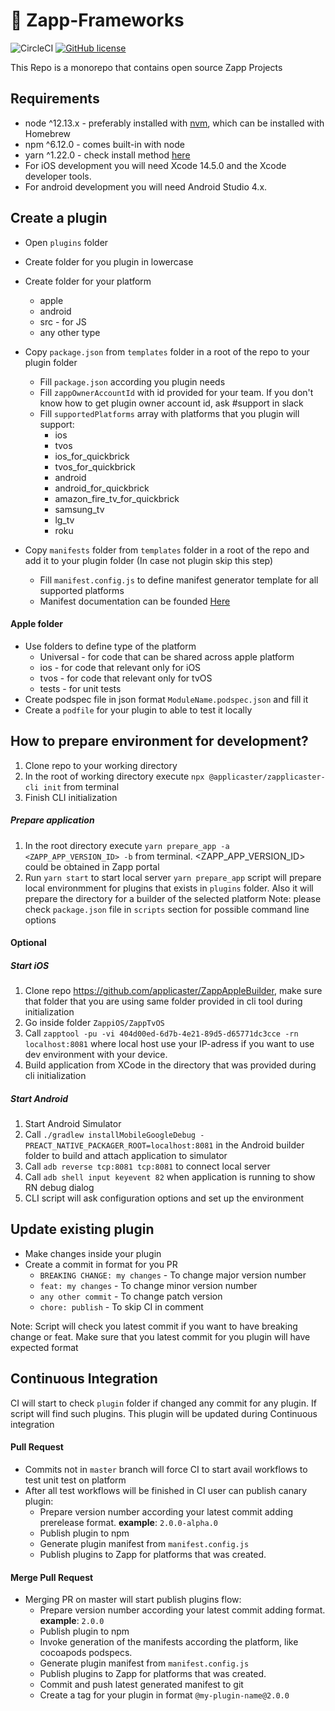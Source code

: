 # :green_apple: Zapp-Frameworks

![CircleCI](https://circleci.com/gh/applicaster/Zapp-Frameworks.svg?style=svg&circle-token=8204c1c08923815cf20b488dbae182dd5da25f8e)
[![GitHub license](https://img.shields.io/github/license/applicaster/AppleApplicasterFrameworks)](https://github.com/applicaster/AppleApplicasterFrameworks/blob/master/LICENSE)

This Repo is a monorepo that contains open source Zapp Projects

## Requirements

- node ^12.13.x - preferably installed with [nvm](https://github.com/creationix/nvm), which can be installed with Homebrew
- npm ^6.12.0 - comes built-in with node
- yarn ^1.22.0 - check install method [here](https://yarnpkg.com/en/docs/install#mac-stable)
- For iOS development you will need Xcode 14.5.0 and the Xcode developer tools.
- For android development you will need Android Studio 4.x.

## Create a plugin

* Open `plugins` folder
* Create folder for you plugin in lowercase
* Create folder for your platform
    * apple
    * android
    * src - for JS
    * any other type
* Copy `package.json` from `templates` folder in a root of the repo to your plugin folder
    * Fill `package.json` according you plugin needs
    * Fill `zappOwnerAccountId` with id provided for your team. If you don't know how to get plugin owner account id, ask #support in slack
    * Fill `supportedPlatforms` array with platforms that you plugin will support:
        * ios
        * tvos
        * ios_for_quickbrick
        * tvos_for_quickbrick
        * android
        * android_for_quickbrick
        * amazon_fire_tv_for_quickbrick
        * samsung_tv
        * lg_tv
        * roku

* Copy `manifests` folder from `templates` folder in a root of the repo and add it to your plugin folder (In case not plugin skip this step)
    * Fill `manifest.config.js` to define manifest generator template for all supported platforms
    * Manifest documentation can be founded [Here](https://developer.applicaster.com/zappifest/plugins-manifest-format.html)

#### Apple folder

* Use folders to define type of the platform
    * Universal - for code that can be shared across apple platform
    * ios - for code that relevant only for iOS
    * tvos - for code that relevant only for tvOS
    * tests - for unit tests
* Create podspec file in json format `ModuleName.podspec.json` and fill it
* Create a `podfile` for your plugin to able to test it locally

## How to prepare environment for development?

1. Clone repo to your working directory
2. In the root of working directory execute `npx @applicaster/zapplicaster-cli init` from terminal
3. Finish CLI initialization

##### Prepare application

1. In the root directory execute `yarn prepare_app -a <ZAPP_APP_VERSION_ID> -b` from terminal. <ZAPP_APP_VERSION_ID> could be obtained in Zapp portal
2. Run `yarn start` to start local server
`yarn prepare_app` script will prepare local environmment for plugins that exists in `plugins` folder.
Also it will prepare the directory for a builder of the selected platform
Note: please check `package.json` file in `scripts` section for possible command line options

#### Optional

##### Start iOS
1. Clone repo https://github.com/applicaster/ZappAppleBuilder, make sure that folder that you are using same folder provided in cli tool during initialization
2. Go inside folder `ZappiOS/ZappTvOS`
3. Call `zapptool -pu -vi 404d00ed-6d7b-4e21-89d5-d65771dc3cce -rn localhost:8081` where local host use your IP-adress if you want to use dev environment with your device.
3. Build application from XCode in the directory that was provided during cli initialization

##### Start Android

1. Start Android Simulator
2. Call `./gradlew installMobileGoogleDebug -PREACT_NATIVE_PACKAGER_ROOT=localhost:8081` in the Android builder folder to build and attach application to simulator
3. Call `adb reverse tcp:8081 tcp:8081` to connect local server
4. Call `adb shell input keyevent 82` when application is running to show RN debug dialog
3. CLI script will ask configuration options and set up the environment


## Update existing plugin

* Make changes inside your plugin
* Create a commit in format for you PR
    * `BREAKING CHANGE: my changes` - To change major version number
    * `feat: my changes` - To change minor version number
    * `any other commit` - To change patch version
    * `chore: publish` - To skip CI in comment

Note: Script will check you latest commit if you want to have breaking change or feat. Make sure that you latest commit for you plugin will have expected format

## Continuous Integration

CI will start to check `plugin` folder if changed any commit for any plugin.
If script will find such plugins. This plugin will be updated during Continuous integration

#### Pull Request

* Commits not in `master` branch will force CI to start avail workflows to test unit test on platform
* After all test workflows will be finished in CI user can publish canary plugin:
    * Prepare version number according your latest commit adding prerelease format. __example__: `2.0.0-alpha.0`
    * Publish plugin to npm
    * Generate plugin manifest from `manifest.config.js`
    * Publish plugins to Zapp for platforms that was created.

#### Merge Pull Request

* Merging PR on master will start publish plugins flow:
    * Prepare version number according your latest commit adding format. __example__: `2.0.0`
    * Publish plugin to npm
    * Invoke generation of the manifests according the platform, like cocoapods podspecs.
    * Generate plugin manifest from `manifest.config.js`
    * Publish plugins to Zapp for platforms that was created.
    * Commit and push latest generated manifest to git
    * Create a tag for your plugin in format `@my-plugin-name@2.0.0`

